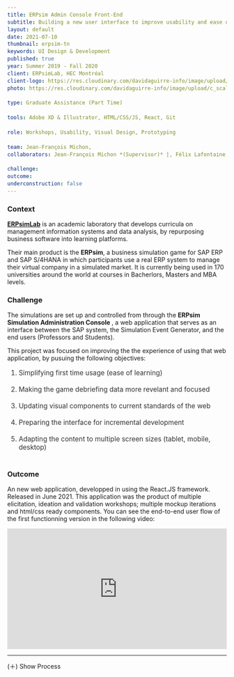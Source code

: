 ```yaml
---
title: ERPsim Admin Console Front-End
subtitle: Building a new user interface to improve usability and ease of learning.
layout: default
date: 2021-07-10
thumbnail: erpsim-tn
keywords: UI Design & Development
published: true
year: Summer 2019 - Fall 2020
client: ERPsimLab, HEC Montréal
client-logo: https://res.cloudinary.com/davidaguirre-info/image/upload/v1625501346/Logos/logo-hec_ijors5.png
photo: https://res.cloudinary.com/davidaguirre-info/image/upload/c_scale,w_1000/v1625631938/ERPsim/Portada_Pantallas_4-04_o45yag.png

type: Graduate Assistance (Part Time)

tools: Adobe XD & Illustrator, HTML/CSS/JS, React, Git

role: Workshops, Usability, Visual Design, Prototyping

team: Jean-François Michon,
collaborators: Jean-François Michon *(Supervisor)* |, Félix Lafontaine *(Supervisor)* |, Gilbert Babin *(Director-Developer)* |, Maxime Lardet *(Prior Research)* |, Karl-David Boutin *(Reviewer)* |, Forough Karimi-Alaghehband *(Reviewer)* |, Dana Batog *(Reviewer)* |, Pauline Langlois *(Reviewer)*

challenge:
outcome:
underconstruction: false
---
```



<h3 class="article-sub">Context</h3>
<div class="article-text">
<p><a href="https://erpsim.hec.ca/"><strong>ERPsimLab</strong></a> is an academic laboratory that develops curricula on management information systems and data analysis, by repurposing business software into learning platforms.
</p>
<p>
Their main product is the <strong>ERPsim</strong>, a business simulation game for SAP ERP and SAP S/4HANA in which participants use a real ERP system to manage their virtual company in a simulated market. It is currently being used in 170 universities around the world at courses in Bacherlors, Masters and MBA levels.
</p>
<p>
</p>
</div>

<h3 class="article-sub">Challenge</h3>
<div class="article-text">
<p>
The simulations are set up and controlled from through the <strong>ERPsim Simulation Administration Console </strong>, a web application that serves as an interface between the SAP system, the Simulation Event Generator, and the end users (Professors and Students). 
</p>

<p>
This project was focused on improving the the experience of using that web application, by pusuing the following objectives:
</p>
<p>
<ol style="color: rgba(0,0,0,0.8); font-size:1.1em;">
<li>Simplifying first time usage (ease of learning)</li>
  <!-- <ul>
  <li>Replacing/evaluating labels, comments, progression, reducing cognitve load, </li>
  </ul> -->
  <br>
<li>Making the game debriefing data more revelant and focused</li>
  <!-- <ul>
  <li>By adding charts and single metric rankings</li>
  </ul> -->
  <br>
<li>Updating visual components to current standards of the web</li>
  <!-- <ul>
  <li>Replacing/evaluating labels, comments, progression, reducing cognitve load, </li>
  </ul> -->
  <br>
<li>Preparing the interface for incremental development</li>
  <!-- <ul>
  <li>Replacing/evaluating labels, comments, progression, reducing cognitve load, </li>
  </ul> -->
  <br>
<li>Adapting the content to multiple screen sizes (tablet, mobile, desktop)</li>
  <!-- <ul>
  <li>Replacing/evaluating labels, comments, progression, reducing cognitve load, </li>
  </ul> -->
  <br>
</ol>
</p>

<p>
<!-- Whith the hypothesis that perceived quality, ease of learning and student engagement can all be enhanced by
intervening the graphical user interface: layout and control components, data tables and graphics, and the
sequence in which information is displayed or accessed.
 -->
<!-- It is expected that this will have a positive impact in reducing the friction of “adoption” by instructors and improving the debriefing phase of simulations thus positively impacting student learning.
 -->
</p>
</div>


<h3 class="article-sub">Outcome</h3>

<div class="article-text">
<p>
An new web application, developped in using the React.JS framework. Released in June 2021.
This application was the product of multiple elicitation, ideation and validation workshops; multiple mockup iterations and html/css ready components. You can see the end-to-end user flow of the first functionning version in the following video:
</p>
</div>
<div style="padding:54.88% 0 0 0;position:relative;"><iframe src="https://player.vimeo.com/video/583229819?badge=0&amp;autopause=0&amp;player_id=0&amp;app_id=58479" frameborder="0" allow="autoplay; fullscreen; picture-in-picture" allowfullscreen style="position:absolute;top:0;left:0;width:100%;height:100%;" title="ERPSIM Console App Recording.mp4"></iframe></div><script src="https://player.vimeo.com/api/player.js"></script>
<div class="spacer"></div>
<div class="spacer"></div>
<div class="spacer"></div>


<hr id="process-start">
<div id="toggle">
<div class="process-toggle-title"><span class="competencies-title-process"><span id="showhide">(&#xFF0B;) Show</span> Process</span></div>
</div>

<div id="process-content" style="display: none">


<div class="scrollspy">
<nav id="navbar-example2" class="navbar navbar-light bg-light px-3">
  <a class="navbar-brand process-index-title" href="#process-start">Process Index</a>
  <ol class="nav nav-pills">
    <li class="nav-item">
      <a class="process-index-subtitle" href="#scrollspyIndex1">Context of Use</a>
    </li>
    <li class="nav-item">
      <a class="process-index-subtitle" href="#scrollspyIndex2">Scope</a>
    </li>
    <li class="nav-item">
      <a class="process-index-subtitle" href="#scrollspyIndex3">First Workshop: Identify Issues</a>
 </li>
    <li class="nav-item">
      <a class="process-index-subtitle" href="#scrollspyIndex4">Second Workshop: Redesign</a>
    </li>
    <li class="nav-item">
      <a class="process-index-subtitle" href="#scrollspyIndex5">Design Iterations</a>
    </li>
    <li class="nav-item">
      <a class="process-index-subtitle" href="#scrollspyIndex6">Development</a>
    </li>
  </ol>

<a class="hide-process-scrollspy"  href="#">(Back to top)</a>
</nav>
</div>

<div class="article-text">
  <h3 class= "stage-title" id="scrollspyIndex1">1. Context of use</h3>
  <p>
  Three stages : Briefing, Game and Debriefing.
  The console is used throughtout the experience.
  Is the main software component of their product.
  </p>
  </div>

<div class='figure-caption'>Original user interface of the administration console</div>
<div style="padding:54.88% 0 0 0;position:relative;"><iframe src="https://player.vimeo.com/video/583253082?badge=0&amp;autopause=0&amp;player_id=0&amp;app_id=58479" frameborder="0" allow="autoplay; fullscreen; picture-in-picture" allowfullscreen style="position:absolute;top:0;left:0;width:100%;height:100%;" title="Legacy UI"></iframe></div><script src="https://player.vimeo.com/api/player.js"></script>
<br>

<div class="figure">
    <div class='figure-caption'>Applications involved in an ERPsim simulation.</div>
<img class="stage-photo" src="/assets/img/erpsim/erpsimarch.jpg" style="width: 100%">
</div>


<div class="figure">
      <div class='figure-caption'>Stages of use of the console</div>
  <a href="https://res.cloudinary.com/davidaguirre-info/image/upload/c_scale,w_1000/v1624560879/ERPsim/stages1_z0ecnp.jpg" data-lightbox="image-3"><img class="stage-photo" src="https://res.cloudinary.com/davidaguirre-info/image/upload/c_scale,w_1000/v1624560879/ERPsim/stages1_z0ecnp.jpg" style="width: 100%"></a>
</div>


<div class="figure" style="margin-bottom: 0px;">
<div class='figure-caption'>Components of the interface and their context of use</div>
<a href="https://res.cloudinary.com/davidaguirre-info/image/upload/c_scale,w_1000/v1625808428/ERPsim/PML-12_rj8y2t.png" data-lightbox="image-1">
<img class="stage-photo" src="https://res.cloudinary.com/davidaguirre-info/image/upload/c_scale,w_1000/v1625808428/ERPsim/PML-12_rj8y2t.png" style="width: 100%; margin-bottom: 0px;"></a>
</div>

<div class="figure">
<a href="https://res.cloudinary.com/davidaguirre-info/image/upload/c_scale,w_1000/v1625808420/ERPsim/PML-13_alyxcu.png" data-lightbox="image-2">
<img class="stage-photo" src="https://res.cloudinary.com/davidaguirre-info/image/upload/c_scale,w_1000/v1625808420/ERPsim/PML-13_alyxcu.png" style="width: 100%"></a>
</div>

<!-- <div class="figure">
<div class='figure-caption'>Future scenarios of use</div>
<img class="stage-photo" src="/assets/img/erpsim/scenarios.jpg" style="width: 100%">
</div> -->

<div class="article-text">
<h3 class= "stage-title" id="scrollspyIndex2">2. Scope</h3>

</div>
<div class="figure">
    <div class='figure-caption'>
      Workplan.
    </div>
<img class="stage-photo" src="/assets/img/erpsim/workplan.png" style="width: 100%">
</div>

<hr>
<div class="article-text">
<h3 class= "stage-title" id="scrollspyIndex3">3. First Workshop: Identify Issues</h3>
<p>The objective of the first workshop was to consolidate comments, issue reports,
  </p>
</div>
<div class="figure">
    <div class='figure-caption'>
        Workshop handouts
    </div>
<img class="stage-photo" src="/assets/img/erpsim/reqs_erpsim-1.jpg" style="width: 100%">
</div>
<div class="figure">
    <div class='figure-caption'>
        Notes and comments by component.
    </div>
<img class="stage-photo" src="/assets/img/erpsim/reqs_erpsim-2.jpg" style="width: 100%">
</div>
<hr>

<h3 class= "stage-title" id="scrollspyIndex4">4. Second Workshop : Redesign </h3>

<div class="figure">
    <div class='figure-caption'>
    Users working at redesigning specific components of the interface.
    </div>
<img class="stage-photo" src="/assets/img/erpsim/workshop_a.jpg">
  </div>

<div class="figure">
    <div class='figure-caption'>
    Participant presenting his ideas during the workshop.
    </div>
<img class="stage-photo" src="https://res.cloudinary.com/davidaguirre-info/image/upload/v1624560881/ERPsim/workshop_b_dxtes7.jpg" >
  </div>

<div class="figure">
    <div class='figure-caption'>
    Sketches created by participants during the workshop.
    </div>
<img class="stage-photo" src="/assets/img/erpsim/workshop_c.jpg" >
</div>

<hr>
<h3 class="stage-title" id="scrollspyIndex5">5. Design iterations </h3>

<div class="figure">
    <div class='figure-caption'>
        Personal sketches done to synthesize the ideas gathered at the workshop.
    </div>
<img class="stage-photo" src="/assets/img/erpsim/sketches.jpg" style="width: 100%">
</div>


<div class="figure">
    <div class='figure-caption'>Layout sketches, defining the structure and distribution of information</div>
<img src="https://res.cloudinary.com/davidaguirre-info/image/upload/v1625527949/ERPsim/components-11_bozfpg.png" class="stage-photo" id="animated-gif">
  </div>



<div class="figure">
  <a href="/assets/img/erpsim/Slide24.gif" data-lightbox="image-1">
    <div class='figure-caption'>First interactive prototype showing the flow of interactions.</div>
<img src="/assets/img/erpsim/Slide24.gif" class="stage-photo" id="animated-gif"></a>
  </div>


<div class="figure">
    <div class='figure-caption'>Notes on component resizing.</div>
<img src="https://res.cloudinary.com/davidaguirre-info/image/upload/v1625526988/ERPsim/IMG_2956_wnnbuj.jpg" class="stage-photo" id="animated-gif">
  </div>

<div class="figure">
    <div class='figure-caption'>Variations of a UI component across general front-end states.</div>
<img src="/assets/img/erpsim/erpsim_ctl_states.jpg" class="stage-photo">
  </div>
<hr>
<h3 class="stage-title" id="scrollspyIndex6">6. Development</h3>

<div class="figure">
    <div class='figure-caption'>State diagram for the front-end. This diagram was used to describe the user flow within different views inside the console.</div>
<img src="/assets/img/erpsim/erpsim_state_diagram.jpg" class="stage-photo">
  </div>
<hr>

<div class="figure">
    <div class='figure-caption'>New data visulizations implemented in the console</div>
<img src="https://res.cloudinary.com/davidaguirre-info/image/upload/c_scale,w_1000/v1626312882/ERPsim/ERPsimViz-02_qsrvfs.png" class="stage-photo">
  </div>

<div class="figure">
    <div class='figure-caption'>Simulation monitor displays</div>
<img src="/assets/img/erpsim/monitoring_screenshots.gif" class="stage-photo" id="animated-gif">
  </div>

<div class="figure">
    <div class='figure-caption'>Final prototype before development.</div>
<iframe src="https://drive.google.com/file/d/1eiqLl0Hn0jTagWXFEmX9cK7_aUiFYOLE/preview" width="100%" height="480" allow="autoplay"></iframe>
</div>

<!-- end of id: process-content -->
</div>
